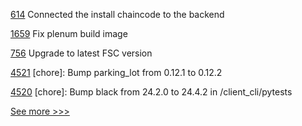 
[614](https://github.com/hyperledger/cello/pull/614) Connected the install chaincode to the backend

[1659](https://github.com/hyperledger/indy-plenum/pull/1659) Fix plenum build image

[756](https://github.com/hyperledger/fabric-private-chaincode/pull/756) Upgrade to latest FSC version

[4521](https://github.com/hyperledger/iroha/pull/4521) [chore]: Bump parking_lot from 0.12.1 to 0.12.2

[4520](https://github.com/hyperledger/iroha/pull/4520) [chore]: Bump black from 24.2.0 to 24.4.2 in /client_cli/pytests


[See more >>>](https://start-here.hyperledger.org/pull-requests)
